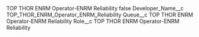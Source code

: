 <?xml version="1.0" encoding="UTF-8"?>
<CustomMetadata xmlns="http://soap.sforce.com/2006/04/metadata" xmlns:xsi="http://www.w3.org/2001/XMLSchema-instance" xmlns:xsd="http://www.w3.org/2001/XMLSchema">
    <label>TOP THOR ENRM Operator-ENRM Reliability</label>
    <protected>false</protected>
    <values>
        <field>Developer_Name__c</field>
        <value xsi:type="xsd:string">TOP_THOR_ENRM_Operator_ENRM_Reliability</value>
    </values>
    <values>
        <field>Queue__c</field>
        <value xsi:type="xsd:string">TOP THOR ENRM Operator-ENRM Reliability</value>
    </values>
    <values>
        <field>Role__c</field>
        <value xsi:type="xsd:string">TOP THOR ENRM Operator-ENRM Reliability</value>
    </values>
</CustomMetadata>
